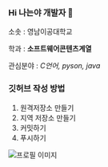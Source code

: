 ### Hi 나는야 개발자 👋

소솟 : 영남이공대학교

학과 : **소프트웨어콘텐츠계열**

관심분야 : *C언어, pyson, java*

### 깃허브 작성 방법
1. 원격저장소 만들기
2. 지역 저장소 만들기
3. 커밋하기
4. 푸시하기




![프로필 이미지](다운도르.jpeg)


<!--
**YeonDol/YeonDol** is a ✨ _special_ ✨ repository because its `README.md` (this file) appears on your GitHub profile.

Here are some ideas to get you started:

- 🔭 I’m currently working on ...
- 🌱 I’m currently learning ...
- 👯 I’m looking to collaborate on ...
- 🤔 I’m looking for help with ...
- 💬 Ask me about ...
- 📫 How to reach me: ...
- 😄 Pronouns: ...
- ⚡ Fun fact: ...
-->
